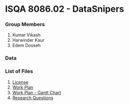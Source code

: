 # ISQA 8086.02 - DataSnipers

### Group Members
1. Kumar Vikash
2. Harwinder Kaur
3. Edem Dosseh

### Data

### List of Files

1. [License](https://github.com/EdemD/DataSnipers/blob/master/LICENSE)
2. [Work Plan](https://github.com/EdemD/DataSnipers/blob/master/1%20Work%20Plan/Project%20Plan.md)
3. [Work Plan - Gantt Chart](https://github.com/EdemD/DataSnipers/blob/master/1%20Work%20Plan/Project%20Plan%20-%20Gantt%20Chart.pdf)
4. [Research Questions](https://github.com/EdemD/DataSnipers/blob/master/1%20Work%20Plan/Data%20Snipers%20Research%20Questions.md)
